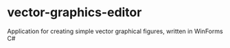 # vector-graphics-editor
Application for creating simple vector graphical figures, written in WinForms C# 

